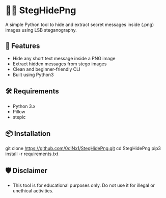 # 🕵️‍♂️ StegHidePng


A simple Python tool to hide and extract secret messages inside (.png) images using LSB steganography.

## 🔧 Features

- Hide any short text message inside a PNG image
- Extract hidden messages from stego images
- Clean and beginner-friendly CLI
- Built using Python3

## 🛠 Requirements

- Python 3.x
- Pillow
- stepic

## 📦 Installation

git clone https://github.com/0diNx1/StegHidePng.git
cd StegHidePng
pip3 install -r requirements.txt


## 🛡️ Disclaimer

- This tool is for educational purposes only. Do not use it for illegal or unethical activities.
